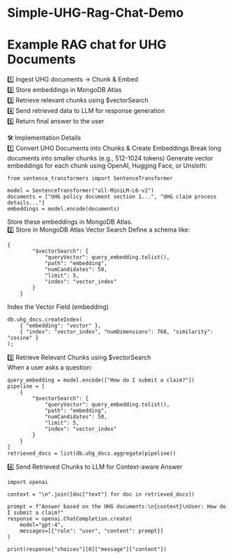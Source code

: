 # Simple-UHG-Rag-Chat-Demo
# Example RAG chat for UHG Documents 

1️⃣ Ingest UHG documents → Chunk & Embed <br>
2️⃣ Store embeddings in MongoDB Atlas <br>
3️⃣ Retrieve relevant chunks using $vectorSearch <br>
4️⃣ Send retrieved data to LLM for response generation <br>
5️⃣ Return final answer to the user <br>

🛠️ Implementation Details <br>
1️⃣ Convert UHG Documents into Chunks & Create Embeddings
Break long documents into smaller chunks (e.g., 512-1024 tokens)
Generate vector embeddings for each chunk using OpenAI, Hugging Face, or Unsloth:
```
from sentence_transformers import SentenceTransformer

model = SentenceTransformer("all-MiniLM-L6-v2")
documents = ["UHG policy document section 1...", "UHG claim process details..."]
embeddings = model.encode(documents)
```

Store these embeddings in MongoDB Atlas. <br>
2️⃣ Store in MongoDB Atlas Vector Search
Define a schema like: 
```
{
        "$vectorSearch": {
            "queryVector": query_embedding.tolist(),
            "path": "embedding",
            "numCandidates": 50,
            "limit": 5,
            "index": "vector_index"
        }
    }
```
Index the Vector Field (embedding)
```
db.uhg_docs.createIndex(
    { "embedding": "vector" },
    { "index": "vector_index", "numDimensions": 768, "similarity": "cosine" }
);
```
3️⃣ Retrieve Relevant Chunks using $vectorSearch <br>
When a user asks a question: <br>
```
query_embedding = model.encode(["How do I submit a claim?"])
pipeline = [
    {
        "$vectorSearch": {
            "queryVector": query_embedding.tolist(),
            "path": "embedding",
            "numCandidates": 50,
            "limit": 5,
            "index": "vector_index"
        }
    }
]
retrieved_docs = list(db.uhg_docs.aggregate(pipeline))
```
4️⃣ Send Retrieved Chunks to LLM for Context-aware Answer
```
import openai

context = "\n".join([doc["text"] for doc in retrieved_docs])

prompt = f"Answer based on the UHG documents:\n{context}\nUser: How do I submit a claim?"
response = openai.ChatCompletion.create(
    model="gpt-4",
    messages=[{"role": "user", "content": prompt}]
)

print(response["choices"][0]["message"]["content"])
```
